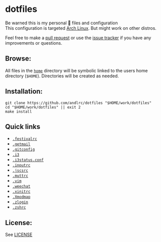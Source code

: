 dotfiles
========

Be warned this is my personal 🐧 files and configuration  
This configuration is targeted [Arch Linux][arch]. But might work on other
distros.

Feel free to make a [pull request][pulls] or use the [issue tracker][issues] if
you have any improvements or questions.

Browse:
-------

All files in the [`home`](home) directory will be symbolic linked to the users
home directory (`$HOME`). Directories will be created as needed.

Installation:
------------

	git clone https://github.com/andlrc/dotfiles "$HOME/work/dotfiles"
	cd "$HOME/work/dotfiles" || exit 2
	make install

Quick links
-----------


* [`.festivalrc`](home/.festivalrc)
* [`.getmail`](home/.getmail)
* [`.gitconfig`](home/.gitconfig)
* [`.i3`](home/.config/i3)
* [`.i3status.conf`](home/.i3status.conf)
* [`.inputrc`](home/.inputrc)
* [`.jscsrc`](home/.jscsrc)
* [`.muttrc`](home/.muttrc)
* [`.vim`](home/.vim)
* [`.weechat`](home/.weechat)
* [`.xinitrc`](home/.xinitrc)
* [`.Xmodmap`](home/.Xmodmap)
* [`.zlogin`](home/.zlogin)
* [`.zshrc`](home/.zshrc)

License:
--------

See [LICENSE](LICENSE)

[arch]: https://archlinux.org
[pulls]: https://github.com/andlrc/dotfiles/pulls
[issues]: https://github.com/andlrc/dotfiles/issues
